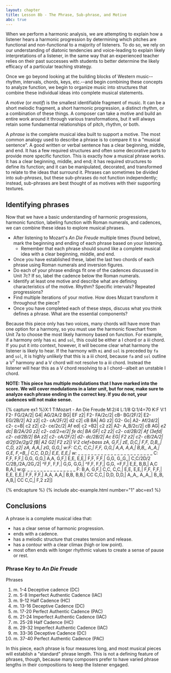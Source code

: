 ```yaml
---
layout: chapter
title: Lesson 8b - The Phrase, Sub-phrase, and Motive
abc: true
---
```


<!-- You need to add some explanations for non-chord tones before they begin the analysis -->

When we perform a harmonic analysis, we are attempting to explain how a listener hears a harmonic progression by determining which pitches are functional and non-functional to a majority of listeners. To do so, we rely on our understanding of diatonic tendencies and voice-leading to explain likely interpretations of a listener, in the same way that an experienced teacher relies on their past successes with students to better determine the likely efficacy of a particular teaching strategy.

Once we go beyond looking at the building blocks of Western music--rhythm, intervals, chords, keys, etc.--and begin combining these concepts to analyze function, we begin to organize music into structures that combine these individual ideas into complete musical statements. 

A *motive* (or *motif*) is the smallest identifiable fragment of music. It can be a short melodic fragment, a short harmonic progression, a distinct rhythm, or a combination of these things. A composer can take a motive and build an entire work around it through various transformations, but it will always retain some fundamental relationships of pitch, rhythm, or both.

A *phrase* is the complete musical idea built to support a motive. The most common analogy used to describe a phrase is to compare it to a "musical sentence". A good written or verbal sentence has a clear beginning, middle, and end. It has a few required structures and often some decorative parts to provide more specific function. This is exactly how a musical phrase works. It has a clear beginning, middle, and end; it has required structures to define its function; and it can be manipulated, decorated, and transformed to relate to the ideas that surround it. Phrases can sometimes be divided into *sub-phrases*, but these sub-phrases do not function independently; instead, sub-phrases are best thought of as motives with their supporting textures.

## Identifying phrases

Now that we have a basic understanding of harmonic progressions, harmonic function, labeling function with Roman numerals, and cadences, we can combine these ideas to explore musical phrases. 
- After listening to Mozart's *An Die Freude* multiple times (found below), mark the beginning and ending of each phrase based on your listening. 
    - Remember that each phrase should sound like a complete musical idea with a clear beginning, middle, and end.
- Once you have established these, label the last two chords of each phrase using Roman numerals and inversion figures.
- Do each of your phrase endings fit one of the cadences discussed in Unit 7c? If so, label the cadence below the Roman numerals.
- Identify at least one motive and describe what are defining characteristics of the motive. Rhythm? Specific intervals? Repeated progressions?
- Find multiple iterations of your motive. How does Mozart transform it throughout the piece?
- Once you have completed each of these steps, discuss what you think defines a phrase. What are the essential components?

Because this piece only has two voices, many chords will have more than one option for a harmony, so you must use the harmonic flowchart from Unit 7a to choose the most likely harmony based on function. For example, if a harmony only has `mi` and `sol`, this could be either a I chord or a iii chord. If you put it into context, however, it will become clear what harmony the listener is likely to hear. If the harmony with `mi` and `sol` is preceded by `fa` and `sol`, it is highly *unlikely* that this is a iii chord, because `fa` and `sol` outline a V<sup>7</sup> harmony and a V chord will not resolve to a iii chord. Instead the listener will hear this as a V chord resolving to a I chord--albeit an unstable I chord.

**NOTE: This piece has multiple modulations that I have marked into the score. We will cover modulations in a later unit, but for now, make sure to analyze each phrase ending in the correct key. If you do not, your cadences will not make sense.**

{% capture ex1 %}X:1
T:Mozart - An Die Freude
M:2/4
L:1/8
Q:1/4=70
K:F
V:1
F2- FG/2A/2| G4| AG/2A/2 BG| EF z2| F2- FA/2c/2| cB- BG/2F/2|
E2- EG/2B/2| A2 z2| c2- cA/2F/2| d2 c2| cB BA| AG z2| G2- Gc|
A2- Af/2d/2| c2- c=B| c2 z2| c2- ce/2c/2| Af ed| c2 =B2| c2 z2|
A2- A_B/2c/2| cB AG| _e2 dc| B/2A/2G z2| c2- cd/2=e/2| fe dc|
BA GF| c2 z2| c2- cd/2B/2| Af (3efd| c2- cd/2B/2| BA z2| c2- cA/2F/2|
d2- dc/2B/2| Ac EG| F2 z2| c2- cB/2A/2| d/2f/2e/2g/2 fB| A2 G2| F2 z2|]
V:2 clef=bass
zA, G,F,| zE, D,C,| F,F, D,B,,| C,D, z2| zA, A,A,| zG, G,G,|
w:F:
C,C, C,C,| F,F, G,G,| A,A, A,A,| B,B,, A,,A,| G,E, F,=B,,| C,C, D,D,| E,E, E,E,|
w:_ _ _ _ _ _ _ _ _ _ _ _ _ _ _ _ _ _ _ _ _ _ _ _ C:
F,F, F,F,| G,G, G,G,| A,A, G,F,| E,E, E,E,| F,F, F,F,| G,G, G,,G,,| C,C/2D/2 C/2B,/2A,/2G,/2|
^F,F, F,F,| G,G, G,G,| ^F,F, F,F,| G,G, =F,F,| E,E, B,B,| A,C B,A,|
w:g: _ _ _ _ _ _ _ _ _ _ _ _ _ _ _ F:
B,A, G,F,| C,C, C,C,| E,E, E,E,| F,F, F,F,| E,E, E,E,| F,F, F,F,| A,A, A,A,|
B,B, B,B,| CC C,C,| D,D, D,D,| A,,A,, A,,A,,| B,,B, A,B,| CC C,C,| F,2 z2|]

{% endcapture %}
{% include abc-example.html number="1" abc=ex1 %}

## Conclusions

A phrase is a complete musical idea that:
- has a clear sense of harmonic progression.
- ends with a cadence.
- has a melodic structure that creates tension and release.
- has a contour with a clear climax (high or low point).
- most often ends with longer rhythmic values to create a sense of pause or rest.

### Phrase Key to *An Die Freude*

Phrases 
1. m. 1-4 Deceptive cadence (DC)
2. m. 5-8 Imperfect Authentic Cadence (IAC)
3. m. 9-12 Half Cadence (HC)
4. m. 13-16 Deceptive Cadence (DC)
5. m. 17-20 Perfect Authentic Cadence (PAC)
6. m. 21-24 Imperfect Authentic Cadence (IAC)
7. m. 25-28 Half Cadence (HC)
8. m. 29-32 Imperfect Authentic Cadence (IAC)
9. m. 33-36 Deceptive Cadence (DC)
10. m. 37-40 Perfect Authentic Cadence (PAC)

In this piece, each phrase is four measures long, and most musical pieces will establish a "standard" phrase length. This is not a defining feature of phrases, though, because many composers prefer to have varied phrase lengths in their compositions to keep the listener engaged.
